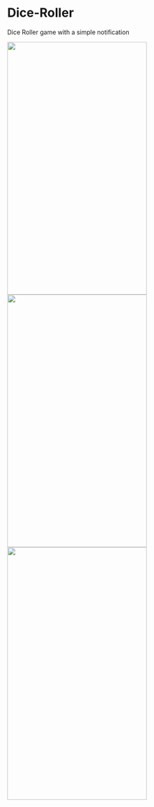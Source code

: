 # Dice-Roller
Dice Roller game with a simple notification

<img src="https://user-images.githubusercontent.com/47243793/160945374-ebc3b263-51d2-4e2e-bc36-131c998e668c.png" height="580px" width="320px">     <img src="https://user-images.githubusercontent.com/47243793/160945390-9dc00e09-a226-4377-9e4d-3c9d4689fdc9.png" height="580px" width="320px">
<img src="https://user-images.githubusercontent.com/47243793/163857983-9cf68b05-c869-4bff-82b5-ee46de96fe2b.png" height="580px" width="320px">
